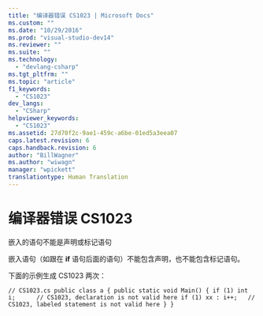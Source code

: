 ```yaml
---
title: "编译器错误 CS1023 | Microsoft Docs"
ms.custom: ""
ms.date: "10/29/2016"
ms.prod: "visual-studio-dev14"
ms.reviewer: ""
ms.suite: ""
ms.technology: 
  - "devlang-csharp"
ms.tgt_pltfrm: ""
ms.topic: "article"
f1_keywords: 
  - "CS1023"
dev_langs: 
  - "CSharp"
helpviewer_keywords: 
  - "CS1023"
ms.assetid: 27d70f2c-9ae1-459c-a6be-01ed5a3eea07
caps.latest.revision: 6
caps.handback.revision: 6
author: "BillWagner"
ms.author: "wiwagn"
manager: "wpickett"
translationtype: Human Translation
---
```

# 编译器错误 CS1023
嵌入的语句不能是声明或标记语句  
  
 嵌入语句（如跟在 **if** 语句后面的语句）不能包含声明，也不能包含标记语句。  
  
 下面的示例生成 CS1023 两次：  
  
```  
// CS1023.cs public class a { public static void Main() { if (1) int i;      // CS1023, declaration is not valid here if (1) xx : i++;   // CS1023, labeled statement is not valid here } }  
```